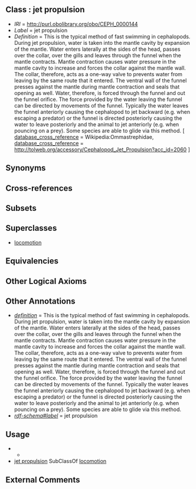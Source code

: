 
## Class : jet propulsion

 * *IRI* = http://purl.obolibrary.org/obo/CEPH_0000144
 * *Label* = jet propulsion
 * *Definition* = This is the typical method of fast swimming in cephalopods. During jet propulsion, water is taken into the mantle cavity by expansion of the mantle. Water enters laterally at the sides of the head, passes over the collar, over the gills and leaves through the funnel when the mantle contracts. Mantle contraction causes water pressure in the mantle cavity to increase and forces the collar against the mantle wall. The collar, therefore, acts as a one-way valve to prevents water from leaving by the same route that it entered. The ventral wall of the funnel presses against the mantle during mantle contraction and seals that opening as well. Water, therefore, is forced through the funnel and out the funnel orifice. The force provided by the water leaving the funnel can be directed by movements of the funnel. Typically the water leaves the funnel anteriorly causing the cephalopod to jet backward (e.g. when escaping a predator) or the funnel is directed posteriorly causing the water to leave posteriorly and the animal to jet anteriorly (e.g. when pouncing on a prey). Some species are able to glide via this method. [ [database_cross_reference](../../ef/oboInOwl#hasDbXref.md) = Wikipedia:Ommastrephidae, [database_cross_reference](../../ef/oboInOwl#hasDbXref.md) = http://tolweb.org/accessory/Cephalopod_Jet_Propulsion?acc_id=2060 ]

## Synonyms


## Cross-references


## Subsets


## Superclasses

 * [locomotion](../../GO/11/GO_0040011.md)

## Equivalencies


## Other Logical Axioms


## Other Annotations

 * *[definition](../../IAO/15/IAO_0000115.md)* = This is the typical method of fast swimming in cephalopods. During jet propulsion, water is taken into the mantle cavity by expansion of the mantle. Water enters laterally at the sides of the head, passes over the collar, over the gills and leaves through the funnel when the mantle contracts. Mantle contraction causes water pressure in the mantle cavity to increase and forces the collar against the mantle wall. The collar, therefore, acts as a one-way valve to prevents water from leaving by the same route that it entered. The ventral wall of the funnel presses against the mantle during mantle contraction and seals that opening as well. Water, therefore, is forced through the funnel and out the funnel orifice. The force provided by the water leaving the funnel can be directed by movements of the funnel. Typically the water leaves the funnel anteriorly causing the cephalopod to jet backward (e.g. when escaping a predator) or the funnel is directed posteriorly causing the water to leave posteriorly and the animal to jet anteriorly (e.g. when pouncing on a prey). Some species are able to glide via this method.
 * *[rdf-schema#label](../../el/rdf-schema#label.md)* = jet propulsion

## Usage

 * -
 * [jet propulsion](../../CEPH/44/CEPH_0000144.md) SubClassOf [locomotion](../../GO/11/GO_0040011.md)

## External Comments

